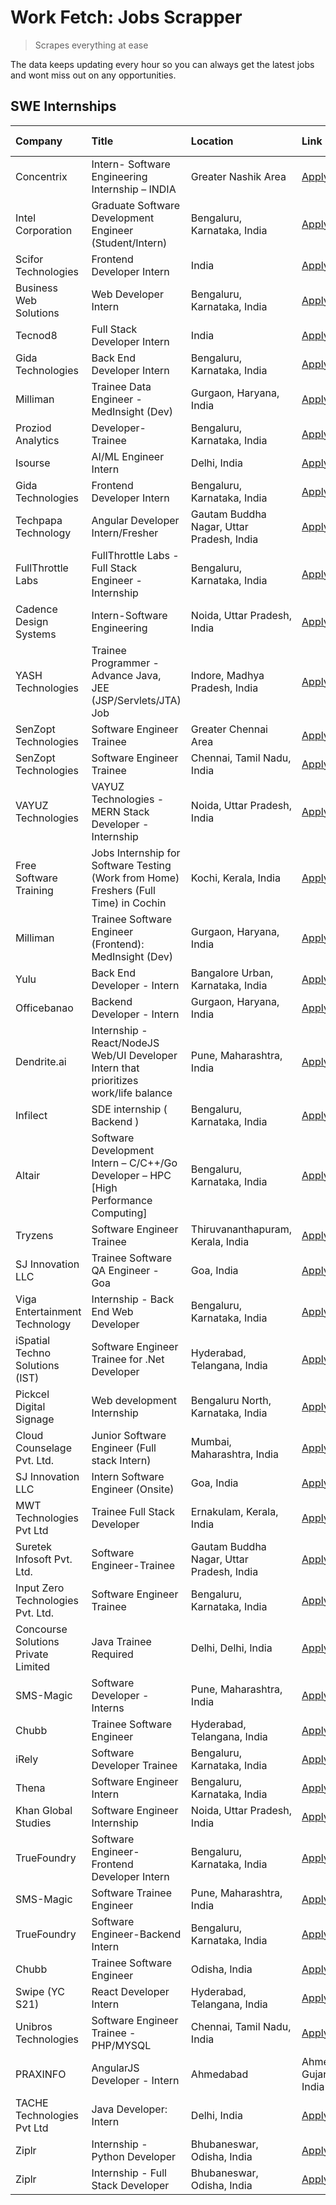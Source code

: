 # Work Fetch: Jobs Scrapper
> Scrapes everything at ease

The data keeps updating every hour so you can always get the latest jobs and wont miss out on any opportunities.

## SWE Internships
<!--START_SECTION:workfetch-->
| Company                             | Title                                                                                | Location                                  | Link                                                                                                                                                                                                                                                                                                             | Date Posted   |
|:------------------------------------|:-------------------------------------------------------------------------------------|:------------------------------------------|:-----------------------------------------------------------------------------------------------------------------------------------------------------------------------------------------------------------------------------------------------------------------------------------------------------------------|:--------------|
| Concentrix                          | Intern- Software Engineering Internship – INDIA                                      | Greater Nashik Area                       | [Apply](https://in.linkedin.com/jobs/view/intern-software-engineering-internship-%E2%80%93-india-at-concentrix-3839392063?refId=s1IXPgwZV0DFDAQ5wbLY5Q%3D%3D&trackingId=sDhFQccp0e%2F3T8P7YyQk0Q%3D%3D&position=4&pageNum=0&trk=public_jobs_jserp-result_search-card)                                            | 2024-02-27    |
| Intel Corporation                   | Graduate Software Development Engineer (Student/Intern)                              | Bengaluru, Karnataka, India               | [Apply](https://in.linkedin.com/jobs/view/graduate-software-development-engineer-student-intern-at-intel-corporation-3839094175?refId=Tpg6t1f0cStIVhrbwrDnWA%3D%3D&trackingId=tjlzKS0v5t%2FA%2BGNaL3IcSQ%3D%3D&position=8&pageNum=1&trk=public_jobs_jserp-result_search-card)                                    | 2024-02-27    |
| Scifor Technologies                 | Frontend Developer Intern                                                            | India                                     | [Apply](https://in.linkedin.com/jobs/view/frontend-developer-intern-at-scifor-technologies-3839011953?refId=rFDAoJVnMu2Pe7ncvs1Ugg%3D%3D&trackingId=7PZPrKclI%2BAd297zbHIsnQ%3D%3D&position=8&pageNum=2&trk=public_jobs_jserp-result_search-card)                                                                | 2024-02-27    |
| Business Web Solutions              | Web Developer Intern                                                                 | Bengaluru, Karnataka, India               | [Apply](https://in.linkedin.com/jobs/view/web-developer-intern-at-business-web-solutions-3839906144?refId=Tpg6t1f0cStIVhrbwrDnWA%3D%3D&trackingId=1sdKNmkB3nDVhX3xhWvcxA%3D%3D&position=3&pageNum=1&trk=public_jobs_jserp-result_search-card)                                                                    | 2024-02-26    |
| Tecnod8                             | Full Stack Developer Intern                                                          | India                                     | [Apply](https://in.linkedin.com/jobs/view/full-stack-developer-intern-at-tecnod8-3834283868?refId=rFDAoJVnMu2Pe7ncvs1Ugg%3D%3D&trackingId=aZMi78nkFbMfgI4%2Br2K6eg%3D%3D&position=6&pageNum=2&trk=public_jobs_jserp-result_search-card)                                                                          | 2024-02-25    |
| Gida Technologies                   | Back End Developer Intern                                                            | Bengaluru, Karnataka, India               | [Apply](https://in.linkedin.com/jobs/view/back-end-developer-intern-at-gida-technologies-3836849295?refId=rFDAoJVnMu2Pe7ncvs1Ugg%3D%3D&trackingId=U869DxeX8bbxJ9jrtsbGIQ%3D%3D&position=12&pageNum=2&trk=public_jobs_jserp-result_search-card)                                                                   | 2024-02-23    |
| Milliman                            | Trainee Data Engineer - MedInsight (Dev)                                             | Gurgaon, Haryana, India                   | [Apply](https://in.linkedin.com/jobs/view/trainee-data-engineer-medinsight-dev-at-milliman-3789275187?refId=rFDAoJVnMu2Pe7ncvs1Ugg%3D%3D&trackingId=mYmZlbpo61svQ74cfyctww%3D%3D&position=15&pageNum=2&trk=public_jobs_jserp-result_search-card)                                                                 | 2024-02-23    |
| Proziod Analytics                   | Developer-Trainee                                                                    | Bengaluru, Karnataka, India               | [Apply](https://in.linkedin.com/jobs/view/developer-trainee-at-proziod-analytics-3838200708?refId=J0aQtq82btVjA9aQytBgAg%3D%3D&trackingId=N%2F%2FXQATcI20v8V2eVkQFJw%3D%3D&position=24&pageNum=3&trk=public_jobs_jserp-result_search-card)                                                                       | 2024-02-23    |
| Isourse                             | AI/ML Engineer Intern                                                                | Delhi, India                              | [Apply](https://in.linkedin.com/jobs/view/ai-ml-engineer-intern-at-isourse-3837826475?refId=J0aQtq82btVjA9aQytBgAg%3D%3D&trackingId=7t7bIJHufMclDnZ5oIbaBQ%3D%3D&position=23&pageNum=3&trk=public_jobs_jserp-result_search-card)                                                                                 | 2024-02-22    |
| Gida Technologies                   | Frontend Developer Intern                                                            | Bengaluru, Karnataka, India               | [Apply](https://in.linkedin.com/jobs/view/frontend-developer-intern-at-gida-technologies-3836040945?refId=s1IXPgwZV0DFDAQ5wbLY5Q%3D%3D&trackingId=DWzpZQBC9iAInaggNflZGw%3D%3D&position=22&pageNum=0&trk=public_jobs_jserp-result_search-card)                                                                   | 2024-02-21    |
| Techpapa Technology                 | Angular Developer Intern/Fresher                                                     | Gautam Buddha Nagar, Uttar Pradesh, India | [Apply](https://in.linkedin.com/jobs/view/angular-developer-intern-fresher-at-techpapa-technology-3834305862?refId=Tpg6t1f0cStIVhrbwrDnWA%3D%3D&trackingId=6Dv3Gcv9il1BNVAZmHvaIA%3D%3D&position=21&pageNum=1&trk=public_jobs_jserp-result_search-card)                                                          | 2024-02-20    |
| FullThrottle Labs                   | FullThrottle Labs - Full Stack Engineer - Internship                                 | Bengaluru, Karnataka, India               | [Apply](https://in.linkedin.com/jobs/view/fullthrottle-labs-full-stack-engineer-internship-at-fullthrottle-labs-3829636016?refId=rFDAoJVnMu2Pe7ncvs1Ugg%3D%3D&trackingId=fBxeoLtf%2BYEu%2FH2P6qVWnQ%3D%3D&position=3&pageNum=2&trk=public_jobs_jserp-result_search-card)                                         | 2024-02-17    |
| Cadence Design Systems              | Intern-Software Engineering                                                          | Noida, Uttar Pradesh, India               | [Apply](https://in.linkedin.com/jobs/view/intern-software-engineering-at-cadence-design-systems-3794689056?refId=rFDAoJVnMu2Pe7ncvs1Ugg%3D%3D&trackingId=ATiEmXagpvTDKGsXbVQ7FQ%3D%3D&position=24&pageNum=2&trk=public_jobs_jserp-result_search-card)                                                            | 2024-02-17    |
| YASH Technologies                   | Trainee Programmer - Advance Java, JEE (JSP/Servlets/JTA) Job                        | Indore, Madhya Pradesh, India             | [Apply](https://in.linkedin.com/jobs/view/trainee-programmer-advance-java-jee-jsp-servlets-jta-job-at-yash-technologies-3811759183?refId=s1IXPgwZV0DFDAQ5wbLY5Q%3D%3D&trackingId=avAI0Ea4FFijLFOcuuQpkg%3D%3D&position=15&pageNum=0&trk=public_jobs_jserp-result_search-card)                                    | 2024-02-13    |
| SenZopt Technologies                | Software Engineer Trainee                                                            | Greater Chennai Area                      | [Apply](https://in.linkedin.com/jobs/view/software-engineer-trainee-at-senzopt-technologies-3827688781?refId=Tpg6t1f0cStIVhrbwrDnWA%3D%3D&trackingId=U2M4Q%2BMj7yEBE6LtgQpoCQ%3D%3D&position=11&pageNum=1&trk=public_jobs_jserp-result_search-card)                                                              | 2024-02-12    |
| SenZopt Technologies                | Software Engineer Trainee                                                            | Chennai, Tamil Nadu, India                | [Apply](https://in.linkedin.com/jobs/view/software-engineer-trainee-at-senzopt-technologies-3827686880?refId=Tpg6t1f0cStIVhrbwrDnWA%3D%3D&trackingId=RbHCXA9MJ9rJhOlpD00xSg%3D%3D&position=22&pageNum=1&trk=public_jobs_jserp-result_search-card)                                                                | 2024-02-12    |
| VAYUZ Technologies                  | VAYUZ Technologies - MERN Stack Developer - Internship                               | Noida, Uttar Pradesh, India               | [Apply](https://in.linkedin.com/jobs/view/vayuz-technologies-mern-stack-developer-internship-at-vayuz-technologies-3822619356?refId=rFDAoJVnMu2Pe7ncvs1Ugg%3D%3D&trackingId=5DAA6R%2Fdgtzxwll%2FjDbklQ%3D%3D&position=5&pageNum=2&trk=public_jobs_jserp-result_search-card)                                      | 2024-02-10    |
| Free Software Training              | Jobs Internship for Software Testing (Work from Home) Freshers (Full Time) in Cochin | Kochi, Kerala, India                      | [Apply](https://in.linkedin.com/jobs/view/jobs-internship-for-software-testing-work-from-home-freshers-full-time-in-cochin-at-free-software-training-3826557030?refId=J0aQtq82btVjA9aQytBgAg%3D%3D&trackingId=d1JIkEKX28C3vglYWzVg%2BQ%3D%3D&position=1&pageNum=3&trk=public_jobs_jserp-result_search-card)      | 2024-02-10    |
| Milliman                            | Trainee Software Engineer (Frontend): MedInsight (Dev)                               | Gurgaon, Haryana, India                   | [Apply](https://in.linkedin.com/jobs/view/trainee-software-engineer-frontend-medinsight-dev-at-milliman-3792874280?refId=s1IXPgwZV0DFDAQ5wbLY5Q%3D%3D&trackingId=hBJKqFtU2mL52IxtSCltmA%3D%3D&position=5&pageNum=0&trk=public_jobs_jserp-result_search-card)                                                     | 2024-02-09    |
| Yulu                                | Back End Developer - Intern                                                          | Bangalore Urban, Karnataka, India         | [Apply](https://in.linkedin.com/jobs/view/back-end-developer-intern-at-yulu-3821682220?refId=s1IXPgwZV0DFDAQ5wbLY5Q%3D%3D&trackingId=1mD3iwSFGV7igGHAYqKEGA%3D%3D&position=9&pageNum=0&trk=public_jobs_jserp-result_search-card)                                                                                 | 2024-02-04    |
| Officebanao                         | Backend Developer - Intern                                                           | Gurgaon, Haryana, India                   | [Apply](https://in.linkedin.com/jobs/view/backend-developer-intern-at-officebanao-3814263731?refId=s1IXPgwZV0DFDAQ5wbLY5Q%3D%3D&trackingId=SBHcLyXJ2kaekK2kNOH96Q%3D%3D&position=21&pageNum=0&trk=public_jobs_jserp-result_search-card)                                                                          | 2024-01-31    |
| Dendrite.ai                         | Internship - React/NodeJS Web/UI Developer Intern that prioritizes work/life balance | Pune, Maharashtra, India                  | [Apply](https://in.linkedin.com/jobs/view/internship-react-nodejs-web-ui-developer-intern-that-prioritizes-work-life-balance-at-dendrite-ai-3818948068?refId=Tpg6t1f0cStIVhrbwrDnWA%3D%3D&trackingId=O8OzblzT3KgSRfLmMyFJ6Q%3D%3D&position=5&pageNum=1&trk=public_jobs_jserp-result_search-card)                 | 2024-01-31    |
| Infilect                            | SDE internship ( Backend )                                                           | Bengaluru, Karnataka, India               | [Apply](https://in.linkedin.com/jobs/view/sde-internship-backend-at-infilect-3815120558?refId=s1IXPgwZV0DFDAQ5wbLY5Q%3D%3D&trackingId=ouYw1x0m4F4duIPyiYJldQ%3D%3D&position=23&pageNum=0&trk=public_jobs_jserp-result_search-card)                                                                               | 2024-01-25    |
| Altair                              | Software Development Intern – C/C++/Go Developer – HPC [High Performance Computing]  | Bengaluru, Karnataka, India               | [Apply](https://in.linkedin.com/jobs/view/software-development-intern-%E2%80%93-c-c%2B%2B-go-developer-%E2%80%93-hpc-high-performance-computing-at-altair-3809167074?refId=J0aQtq82btVjA9aQytBgAg%3D%3D&trackingId=3TzMafT%2BOJvZMgZOrhHsxQ%3D%3D&position=4&pageNum=3&trk=public_jobs_jserp-result_search-card) | 2024-01-19    |
| Tryzens                             | Software Engineer Trainee                                                            | Thiruvananthapuram, Kerala, India         | [Apply](https://in.linkedin.com/jobs/view/software-engineer-trainee-at-tryzens-3809363491?refId=Tpg6t1f0cStIVhrbwrDnWA%3D%3D&trackingId=c3JlVbT1BN%2BslLQBjfOmwA%3D%3D&position=14&pageNum=1&trk=public_jobs_jserp-result_search-card)                                                                           | 2024-01-18    |
| SJ Innovation LLC                   | Trainee Software QA Engineer - Goa                                                   | Goa, India                                | [Apply](https://in.linkedin.com/jobs/view/trainee-software-qa-engineer-goa-at-sj-innovation-llc-3804578231?refId=J0aQtq82btVjA9aQytBgAg%3D%3D&trackingId=bD0CQPfjn4xovdi7WGOVsg%3D%3D&position=15&pageNum=3&trk=public_jobs_jserp-result_search-card)                                                            | 2024-01-18    |
| Viga Entertainment Technology       | Internship - Back End Web Developer                                                  | Bengaluru, Karnataka, India               | [Apply](https://in.linkedin.com/jobs/view/internship-back-end-web-developer-at-viga-entertainment-technology-3817712040?refId=J0aQtq82btVjA9aQytBgAg%3D%3D&trackingId=Xg00pOFHCZHYu8drjK8pYQ%3D%3D&position=18&pageNum=3&trk=public_jobs_jserp-result_search-card)                                               | 2024-01-17    |
| iSpatial Techno Solutions (IST)     | Software Engineer Trainee for .Net Developer                                         | Hyderabad, Telangana, India               | [Apply](https://in.linkedin.com/jobs/view/software-engineer-trainee-for-net-developer-at-ispatial-techno-solutions-ist-3826984352?refId=J0aQtq82btVjA9aQytBgAg%3D%3D&trackingId=8wFlNghrfeWCVShulKY2IQ%3D%3D&position=17&pageNum=3&trk=public_jobs_jserp-result_search-card)                                     | 2024-01-16    |
| Pickcel Digital Signage             | Web development Internship                                                           | Bengaluru North, Karnataka, India         | [Apply](https://in.linkedin.com/jobs/view/web-development-internship-at-pickcel-digital-signage-3826062393?refId=rFDAoJVnMu2Pe7ncvs1Ugg%3D%3D&trackingId=sR36Ie%2FJc4cHIin7YQhKoA%3D%3D&position=9&pageNum=2&trk=public_jobs_jserp-result_search-card)                                                           | 2024-01-15    |
| Cloud Counselage Pvt. Ltd.          | Junior Software Engineer (Full stack Intern)                                         | Mumbai, Maharashtra, India                | [Apply](https://in.linkedin.com/jobs/view/junior-software-engineer-full-stack-intern-at-cloud-counselage-pvt-ltd-3803132814?refId=s1IXPgwZV0DFDAQ5wbLY5Q%3D%3D&trackingId=MHhg4N%2FVhTIndhv902WqiA%3D%3D&position=24&pageNum=0&trk=public_jobs_jserp-result_search-card)                                         | 2024-01-11    |
| SJ Innovation LLC                   | Intern Software Engineer (Onsite)                                                    | Goa, India                                | [Apply](https://in.linkedin.com/jobs/view/intern-software-engineer-onsite-at-sj-innovation-llc-3799959011?refId=Tpg6t1f0cStIVhrbwrDnWA%3D%3D&trackingId=LP9Ocuj%2F2fcObt8JDvy8cQ%3D%3D&position=17&pageNum=1&trk=public_jobs_jserp-result_search-card)                                                           | 2024-01-11    |
| MWT Technologies Pvt Ltd            | Trainee Full Stack Developer                                                         | Ernakulam, Kerala, India                  | [Apply](https://in.linkedin.com/jobs/view/trainee-full-stack-developer-at-mwt-technologies-pvt-ltd-3800921715?refId=s1IXPgwZV0DFDAQ5wbLY5Q%3D%3D&trackingId=flMMCEB4YPcT%2FnYBo5uysg%3D%3D&position=6&pageNum=0&trk=public_jobs_jserp-result_search-card)                                                        | 2024-01-09    |
| Suretek Infosoft Pvt. Ltd.          | Software Engineer-Trainee                                                            | Gautam Buddha Nagar, Uttar Pradesh, India | [Apply](https://in.linkedin.com/jobs/view/software-engineer-trainee-at-suretek-infosoft-pvt-ltd-3800934643?refId=s1IXPgwZV0DFDAQ5wbLY5Q%3D%3D&trackingId=8nNsG8rcFzK3bHEAlDx%2FXA%3D%3D&position=17&pageNum=0&trk=public_jobs_jserp-result_search-card)                                                          | 2024-01-09    |
| Input Zero Technologies Pvt. Ltd.   | Software Engineer Trainee                                                            | Bengaluru, Karnataka, India               | [Apply](https://in.linkedin.com/jobs/view/software-engineer-trainee-at-input-zero-technologies-pvt-ltd-3800927643?refId=Tpg6t1f0cStIVhrbwrDnWA%3D%3D&trackingId=0sRqb%2FlGOO%2BNT6rxaACq6A%3D%3D&position=7&pageNum=1&trk=public_jobs_jserp-result_search-card)                                                  | 2024-01-09    |
| Concourse Solutions Private Limited | Java Trainee Required                                                                | Delhi, Delhi, India                       | [Apply](https://in.linkedin.com/jobs/view/java-trainee-required-at-concourse-solutions-private-limited-3800941190?refId=J0aQtq82btVjA9aQytBgAg%3D%3D&trackingId=Ld2W49kIro1oK1U%2B8JCVLQ%3D%3D&position=19&pageNum=3&trk=public_jobs_jserp-result_search-card)                                                   | 2024-01-09    |
| SMS-Magic                           | Software Developer -Interns                                                          | Pune, Maharashtra, India                  | [Apply](https://in.linkedin.com/jobs/view/software-developer-interns-at-sms-magic-3799485343?refId=Tpg6t1f0cStIVhrbwrDnWA%3D%3D&trackingId=8yT04O%2FLr4sQ54uDI39prg%3D%3D&position=10&pageNum=1&trk=public_jobs_jserp-result_search-card)                                                                        | 2024-01-05    |
| Chubb                               | Trainee Software Engineer                                                            | Hyderabad, Telangana, India               | [Apply](https://in.linkedin.com/jobs/view/trainee-software-engineer-at-chubb-3811550279?refId=rFDAoJVnMu2Pe7ncvs1Ugg%3D%3D&trackingId=vz0OKsquhSye7zpWog8twQ%3D%3D&position=22&pageNum=2&trk=public_jobs_jserp-result_search-card)                                                                               | 2023-12-28    |
| iRely                               | Software Developer Trainee                                                           | Bengaluru, Karnataka, India               | [Apply](https://in.linkedin.com/jobs/view/software-developer-trainee-at-irely-3801577534?refId=s1IXPgwZV0DFDAQ5wbLY5Q%3D%3D&trackingId=1bTP3%2BQEmBqKzxGRZq6iIA%3D%3D&position=11&pageNum=0&trk=public_jobs_jserp-result_search-card)                                                                            | 2023-12-22    |
| Thena                               | Software Engineer Intern                                                             | Bengaluru, Karnataka, India               | [Apply](https://in.linkedin.com/jobs/view/software-engineer-intern-at-thena-3778731751?refId=s1IXPgwZV0DFDAQ5wbLY5Q%3D%3D&trackingId=S28W4HNFOX%2BK3xSmBogxJA%3D%3D&position=13&pageNum=0&trk=public_jobs_jserp-result_search-card)                                                                              | 2023-12-05    |
| Khan Global Studies                 | Software Engineer Internship                                                         | Noida, Uttar Pradesh, India               | [Apply](https://in.linkedin.com/jobs/view/software-engineer-internship-at-khan-global-studies-3766942197?refId=Tpg6t1f0cStIVhrbwrDnWA%3D%3D&trackingId=tbWMgSTxK0bBkuSzPgzE4g%3D%3D&position=23&pageNum=1&trk=public_jobs_jserp-result_search-card)                                                              | 2023-11-27    |
| TrueFoundry                         | Software Engineer- Frontend Developer Intern                                         | Bengaluru, Karnataka, India               | [Apply](https://in.linkedin.com/jobs/view/software-engineer-frontend-developer-intern-at-truefoundry-3790095058?refId=s1IXPgwZV0DFDAQ5wbLY5Q%3D%3D&trackingId=Lj%2FoHvsmeea5uWB6YGN%2Flw%3D%3D&position=12&pageNum=0&trk=public_jobs_jserp-result_search-card)                                                   | 2023-11-24    |
| SMS-Magic                           | Software Trainee Engineer                                                            | Pune, Maharashtra, India                  | [Apply](https://in.linkedin.com/jobs/view/software-trainee-engineer-at-sms-magic-3761409781?refId=Tpg6t1f0cStIVhrbwrDnWA%3D%3D&trackingId=XvLKocJNKUIN7ZFIwMTmhw%3D%3D&position=1&pageNum=1&trk=public_jobs_jserp-result_search-card)                                                                            | 2023-11-16    |
| TrueFoundry                         | Software Engineer-Backend Intern                                                     | Bengaluru, Karnataka, India               | [Apply](https://in.linkedin.com/jobs/view/software-engineer-backend-intern-at-truefoundry-3779508170?refId=Tpg6t1f0cStIVhrbwrDnWA%3D%3D&trackingId=i1KvXG7nh3E0tHGpbeiiIg%3D%3D&position=4&pageNum=1&trk=public_jobs_jserp-result_search-card)                                                                   | 2023-11-10    |
| Chubb                               | Trainee Software Engineer                                                            | Odisha, India                             | [Apply](https://in.linkedin.com/jobs/view/trainee-software-engineer-at-chubb-3756335100?refId=J0aQtq82btVjA9aQytBgAg%3D%3D&trackingId=G7vEYEIbk5RVHYPWJLltjA%3D%3D&position=7&pageNum=3&trk=public_jobs_jserp-result_search-card)                                                                                | 2023-11-02    |
| Swipe (YC S21)                      | React Developer Intern                                                               | Hyderabad, Telangana, India               | [Apply](https://in.linkedin.com/jobs/view/react-developer-intern-at-swipe-yc-s21-3737600089?refId=s1IXPgwZV0DFDAQ5wbLY5Q%3D%3D&trackingId=sFnycCHn3hetSjtj11YRBQ%3D%3D&position=14&pageNum=0&trk=public_jobs_jserp-result_search-card)                                                                           | 2023-10-13    |
| Unibros Technologies                | Software Engineer Trainee - PHP/MYSQL                                                | Chennai, Tamil Nadu, India                | [Apply](https://in.linkedin.com/jobs/view/software-engineer-trainee-php-mysql-at-unibros-technologies-3656599241?refId=Tpg6t1f0cStIVhrbwrDnWA%3D%3D&trackingId=3uNGk5SJW8VC7AcpJ2u7Fw%3D%3D&position=12&pageNum=1&trk=public_jobs_jserp-result_search-card)                                                      | 2023-06-12    |
| PRAXINFO                            | AngularJS Developer - Intern | Ahmedabad                                             | Ahmedabad, Gujarat, India                 | [Apply](https://in.linkedin.com/jobs/view/angularjs-developer-intern-ahmedabad-at-praxinfo-3656594961?refId=J0aQtq82btVjA9aQytBgAg%3D%3D&trackingId=fIxsJHEqTBNFben35cCmjQ%3D%3D&position=5&pageNum=3&trk=public_jobs_jserp-result_search-card)                                                                  | 2023-06-12    |
| TACHE Technologies Pvt Ltd          | Java Developer: Intern                                                               | Delhi, India                              | [Apply](https://in.linkedin.com/jobs/view/java-developer-intern-at-tache-technologies-pvt-ltd-3627622735?refId=rFDAoJVnMu2Pe7ncvs1Ugg%3D%3D&trackingId=z0N6ZCSGLQsKUjgDHiRF%2Bw%3D%3D&position=25&pageNum=2&trk=public_jobs_jserp-result_search-card)                                                            | 2023-06-06    |
| Ziplr                               | Internship - Python Developer                                                        | Bhubaneswar, Odisha, India                | [Apply](https://in.linkedin.com/jobs/view/internship-python-developer-at-ziplr-3645677592?refId=rFDAoJVnMu2Pe7ncvs1Ugg%3D%3D&trackingId=i7d8ZFf2BffmfKcPANn%2BQA%3D%3D&position=11&pageNum=2&trk=public_jobs_jserp-result_search-card)                                                                           | 2023-06-02    |
| Ziplr                               | Internship - Full Stack Developer                                                    | Bhubaneswar, Odisha, India                | [Apply](https://in.linkedin.com/jobs/view/internship-full-stack-developer-at-ziplr-3645675705?refId=rFDAoJVnMu2Pe7ncvs1Ugg%3D%3D&trackingId=FeLYCZ9QXgSm7a5tB4A0qQ%3D%3D&position=21&pageNum=2&trk=public_jobs_jserp-result_search-card)                                                                         | 2023-06-02    |
<!--END_SECTION:workfetch-->
